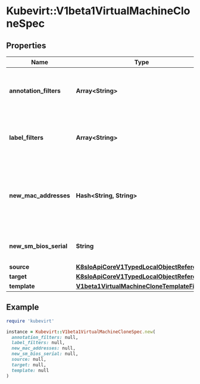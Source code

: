 # Kubevirt::V1beta1VirtualMachineCloneSpec

## Properties

| Name | Type | Description | Notes |
| ---- | ---- | ----------- | ----- |
| **annotation_filters** | **Array&lt;String&gt;** | Example use: \&quot;!some/key*\&quot;. For a detailed description, please refer to https://kubevirt.io/user-guide/operations/clone_api/#label-annotation-filters. | [optional] |
| **label_filters** | **Array&lt;String&gt;** | Example use: \&quot;!some/key*\&quot;. For a detailed description, please refer to https://kubevirt.io/user-guide/operations/clone_api/#label-annotation-filters. | [optional] |
| **new_mac_addresses** | **Hash&lt;String, String&gt;** | NewMacAddresses manually sets that target interfaces&#39; mac addresses. The key is the interface name and the value is the new mac address. If this field is not specified, a new MAC address will be generated automatically, as for any interface that is not included in this map. | [optional] |
| **new_sm_bios_serial** | **String** | NewSMBiosSerial manually sets that target&#39;s SMbios serial. If this field is not specified, a new serial will be generated automatically. | [optional] |
| **source** | [**K8sIoApiCoreV1TypedLocalObjectReference**](K8sIoApiCoreV1TypedLocalObjectReference.md) |  |  |
| **target** | [**K8sIoApiCoreV1TypedLocalObjectReference**](K8sIoApiCoreV1TypedLocalObjectReference.md) |  | [optional] |
| **template** | [**V1beta1VirtualMachineCloneTemplateFilters**](V1beta1VirtualMachineCloneTemplateFilters.md) |  | [optional] |

## Example

```ruby
require 'kubevirt'

instance = Kubevirt::V1beta1VirtualMachineCloneSpec.new(
  annotation_filters: null,
  label_filters: null,
  new_mac_addresses: null,
  new_sm_bios_serial: null,
  source: null,
  target: null,
  template: null
)
```

